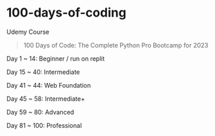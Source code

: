 # 100-days-of-coding
Udemy Course
> 100 Days of Code: The Complete Python Pro Bootcamp for 2023


Day 1 ~ 14: Beginner / run on replit

Day 15 ~ 40: Intermediate

Day 41 ~ 44: Web Foundation

Day 45 ~ 58: Intermediate+

Day 59 ~ 80: Advanced

Day 81 ~ 100: Professional
